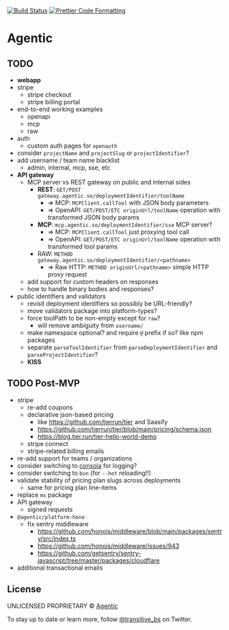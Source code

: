 <p>
  <a href="https://github.com/transitive-bullshit/agentic-platform/actions/workflows/main.yml"><img alt="Build Status" src="https://github.com/transitive-bullshit/agentic-platform/actions/workflows/main.yml/badge.svg" /></a>
  <a href="https://prettier.io"><img alt="Prettier Code Formatting" src="https://img.shields.io/badge/code_style-prettier-brightgreen.svg" /></a>
</p>

# Agentic <!-- omit from toc -->

## TODO

- **webapp**
- stripe
  - stripe checkout
  - stripe billing portal
- end-to-end working examples
  - openapi
  - mcp
  - raw
- auth
  - custom auth pages for `openauth`
- consider `projectName` and `projectSlug` or `projectIdentifier`?
- add username / team name blacklist
  - admin, internal, mcp, sse, etc
- **API gateway**
  - MCP server vs REST gateway on public and internal sides
    - **REST**: `GET/POST gateway.agentic.so/deploymentIdentifier/toolName`
      - => MCP: `MCPClient.callTool` with JSON body parameters
      - => OpenAPI: `GET/POST/ETC originUrl/toolName` operation with transformed JSON body params
    - **MCP**: `mcp.agentic.so/deploymentIdentifier/sse` MCP server?
      - => MCP: `MCPClient.callTool` just proxying tool call
      - => OpenAPI: `GET/POST/ETC originUrl/toolName` operation with transformed tool params
    - RAW: `METHOD gateway.agentic.so/deploymentIdentifier/<pathname>`
      - => Raw HTTP: `METHOD originUrl/<pathname>` simple HTTP proxy request
  - add support for custom headers on responses
  - how to handle binary bodies and responses?
- public identifiers and validators
  - revisit deployment identifiers so possibly be URL-friendly?
  - move validators package into platform-types?
  - force toolPath to be non-empty except for `raw`?
    - will remove ambiguity from `username/`
  - make namespace optional? and require `@` prefix if so? like npm packages
  - separate `parseToolIdentifier` from `parseDeploymentIdentifier` and `parseProjectIdentifier`?
  - **KISS**

## TODO Post-MVP

- stripe
  - re-add coupons
  - declarative json-based pricing
    - like https://github.com/tierrun/tier and Saasify
    - https://github.com/tierrun/tier/blob/main/pricing/schema.json
    - https://blog.tier.run/tier-hello-world-demo
  - stripe connect
  - stripe-related billing emails
- re-add support for teams / organizations
- consider switching to [consola](https://github.com/unjs/consola) for logging?
- consider switching to `bun` (for `--hot` reloading!!)
- validate stability of pricing plan slugs across deployments
  - same for pricing plan line-items
- replace `ms` package
- API gateway
  - signed requests
- `@agentic/platform-hono`
  - fix sentry middleware
    - https://github.com/honojs/middleware/blob/main/packages/sentry/src/index.ts
    - https://github.com/honojs/middleware/issues/943
    - https://github.com/getsentry/sentry-javascript/tree/master/packages/cloudflare
- additional transactional emails

## License

UNLICENSED PROPRIETARY © [Agentic](https://x.com/transitive_bs)

To stay up to date or learn more, follow [@transitive_bs](https://x.com/transitive_bs) on Twitter.
